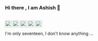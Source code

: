 ### Hi there , I am Ashish 👋
<!--
<p align="left"> <img src="https://komarev.com/ghpvc/?username=ashish-3916&label=Views&color=blue&style=plastic" alt="ashish" /> </p>

![Github stats](https://github-readme-stats.vercel.app/api?username=ashish-3916)
-->
<br>
<a href="http://linkedin.com/in/ashish-dangi">
  <span class="iconify" data-icon="simple-icons:codechef" style="color: white;"></span>
  <img align="left" alt="Ashish's Linkedin" width="22px" src="https://cdn.jsdelivr.net/npm/simple-icons@v3/icons/linkedin.svg" />
</a>
<a href="https://leetcode.com/ashu_3916/">
  <img align="left" alt="Ashish's Leetcode" width="22px" src="https://cdn.jsdelivr.net/npm/simple-icons@v3/icons/leetcode.svg" />
</a>
<a href="https://codechef.com/users/ashu_3916">
  <img align="left" alt="Ashish's ]CodeChef" width="22px" src="https://cdn.jsdelivr.net/npm/simple-icons@v3/icons/codechef.svg" />
</a>
<a href="https://github.com/ashish-3916">
  <img align="left" alt="ashish's Github" width="22px" src="https://cdn.jsdelivr.net/npm/simple-icons@v3/icons/github.svg" />
</a>
<a href="https://instagram.com/ashish_3916/">
  <img align="left" alt="ashish's Instagram" width="22px" src="https://cdn.jsdelivr.net/npm/simple-icons@v3/icons/instagram.svg" />
</a>
<br>
<br>
I'm only seventeen, I don't know anything ...

<!--
<p align="right">
  <em>So, yesterday Mr.Code and Ms. VSCode broke up 😢 </em><br>
  <em>She left out in peace  </em><br>
  <em>She left him in pieces </em><br>
  <em>I'm glad he met Ms. StackOverFlow earlier. </em><br>  
</p>


<br>
- 🌱 I’m currently learning BackEnd Web Development <br>
- 👯 I’m looking to collaborate on Projects <br>
- 💬 Ask me about Data Structures And Algorithms <br>
-->
